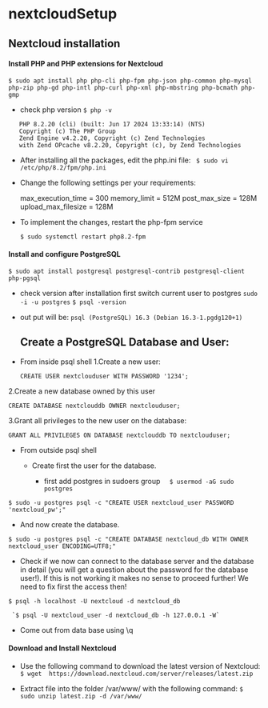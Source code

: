 # nextcloudSetup

## Nextcloud installation 
####  Install PHP and PHP extensions for Nextcloud
`$ sudo apt install php php-cli php-fpm php-json php-common php-mysql php-zip php-gd php-intl php-curl php-xml php-mbstring php-bcmath php-gmp`

- check php version
  `$ php -v`

```
   PHP 8.2.20 (cli) (built: Jun 17 2024 13:33:14) (NTS)
   Copyright (c) The PHP Group
   Zend Engine v4.2.20, Copyright (c) Zend Technologies
   with Zend OPcache v8.2.20, Copyright (c), by Zend Technologies
```

 - After installing all the packages, edit the php.ini file:
   ` $ sudo vi /etc/php/8.2/fpm/php.ini`

- Change the following settings per your requirements:


   max_execution_time = 300
   memory_limit = 512M 
   post_max_size = 128M 
   upload_max_filesize = 128M



- To implement the changes, restart the php-fpm service

  `$ sudo systemctl restart php8.2-fpm`

#### Install and configure PostgreSQL

`$ sudo apt install postgresql postgresql-contrib postgresql-client php-pgsql`
- check version after installation first switch current user to postgres
  `sudo -i -u postgres`
  `$ psql -version`
- out put will be:
  `psql (PostgreSQL) 16.3 (Debian 16.3-1.pgdg120+1)`

  ## Create a PostgreSQL Database and User:
- From inside psql shell
    1.Create a new user:

  `CREATE USER nextclouduser WITH PASSWORD '1234';`

2.Create a new database owned by this user
 
 `CREATE DATABASE nextclouddb OWNER nextclouduser;`

3.Grant all privileges to the new user on the database:

`GRANT ALL PRIVILEGES ON DATABASE nextclouddb TO nextclouduser;`

- From outside psql shell

  - Create first the user for the database.
      
       - first add postgres in sudoers group
       `  $ usermod -aG sudo postgres`

 `$ sudo -u postgres psql -c "CREATE USER nextcloud_user PASSWORD 'nextcloud_pw';"`

- And now create the database.
 
 `$ sudo -u postgres psql -c "CREATE DATABASE nextcloud_db WITH OWNER nextcloud_user ENCODING=UTF8;"`

- Check if we now can connect to the database server and the database in detail (you will get a question about the password for the database user!). If this is not working it makes no sense to proceed further! We need to fix first the access then!

`$ psql -h localhost -U nextcloud -d nextcloud_db`

    
     `$ psql -U nextcloud_user -d nextcloud_db -h 127.0.0.1 -W`

 - Come out from data base using \q

####  Download and Install Nextcloud

- Use the following command to download the latest version of Nextcloud:
    `$ wget  https://download.nextcloud.com/server/releases/latest.zip `

- Extract file into the folder /var/www/ with the following command:
    `$ sudo unzip latest.zip -d /var/www/`


    
